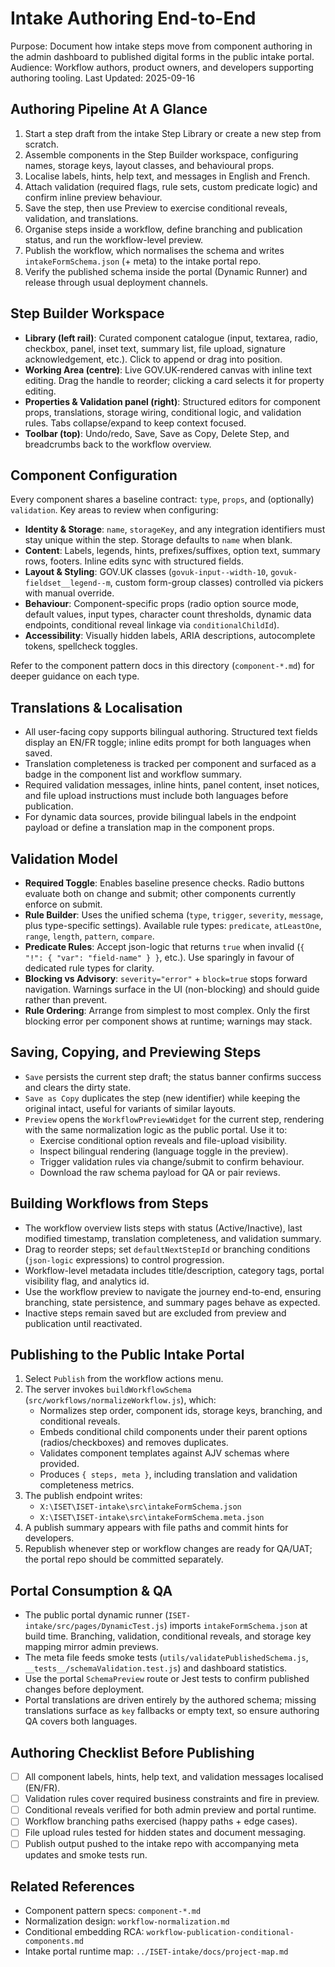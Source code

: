 # Intake Authoring End-to-End

Purpose: Document how intake steps move from component authoring in the admin dashboard to published digital forms in the public intake portal.
Audience: Workflow authors, product owners, and developers supporting authoring tooling.
Last Updated: 2025-09-16

## Authoring Pipeline At A Glance
1. Start a step draft from the intake Step Library or create a new step from scratch.
2. Assemble components in the Step Builder workspace, configuring names, storage keys, layout classes, and behavioural props.
3. Localise labels, hints, help text, and messages in English and French.
4. Attach validation (required flags, rule sets, custom predicate logic) and confirm inline preview behaviour.
5. Save the step, then use Preview to exercise conditional reveals, validation, and translations.
6. Organise steps inside a workflow, define branching and publication status, and run the workflow-level preview.
7. Publish the workflow, which normalises the schema and writes `intakeFormSchema.json` (+ meta) to the intake portal repo.
8. Verify the published schema inside the portal (Dynamic Runner) and release through usual deployment channels.

## Step Builder Workspace
- **Library (left rail)**: Curated component catalogue (input, textarea, radio, checkbox, panel, inset text, summary list, file upload, signature acknowledgement, etc.). Click to append or drag into position.
- **Working Area (centre)**: Live GOV.UK-rendered canvas with inline text editing. Drag the handle to reorder; clicking a card selects it for property editing.
- **Properties & Validation panel (right)**: Structured editors for component props, translations, storage wiring, conditional logic, and validation rules. Tabs collapse/expand to keep context focused.
- **Toolbar (top)**: Undo/redo, Save, Save as Copy, Delete Step, and breadcrumbs back to the workflow overview.

## Component Configuration
Every component shares a baseline contract: `type`, `props`, and (optionally) `validation`. Key areas to review when configuring:
- **Identity & Storage**: `name`, `storageKey`, and any integration identifiers must stay unique within the step. Storage defaults to `name` when blank.
- **Content**: Labels, legends, hints, prefixes/suffixes, option text, summary rows, footers. Inline edits sync with structured fields.
- **Layout & Styling**: GOV.UK classes (`govuk-input--width-10`, `govuk-fieldset__legend--m`, custom form-group classes) controlled via pickers with manual override.
- **Behaviour**: Component-specific props (radio option source mode, default values, input types, character count thresholds, dynamic data endpoints, conditional reveal linkage via `conditionalChildId`).
- **Accessibility**: Visually hidden labels, ARIA descriptions, autocomplete tokens, spellcheck toggles.

Refer to the component pattern docs in this directory (`component-*.md`) for deeper guidance on each type.

## Translations & Localisation
- All user-facing copy supports bilingual authoring. Structured text fields display an EN/FR toggle; inline edits prompt for both languages when saved.
- Translation completeness is tracked per component and surfaced as a badge in the component list and workflow summary.
- Required validation messages, inline hints, panel content, inset notices, and file upload instructions must include both languages before publication.
- For dynamic data sources, provide bilingual labels in the endpoint payload or define a translation map in the component props.

## Validation Model
- **Required Toggle**: Enables baseline presence checks. Radio buttons evaluate both on change and submit; other components currently enforce on submit.
- **Rule Builder**: Uses the unified schema (`type`, `trigger`, `severity`, `message`, plus type-specific settings). Available rule types: `predicate`, `atLeastOne`, `range`, `length`, `pattern`, `compare`.
- **Predicate Rules**: Accept json-logic that returns `true` when invalid (`{ "!": { "var": "field-name" } }`, etc.). Use sparingly in favour of dedicated rule types for clarity.
- **Blocking vs Advisory**: `severity="error"` + `block=true` stops forward navigation. Warnings surface in the UI (non-blocking) and should guide rather than prevent.
- **Rule Ordering**: Arrange from simplest to most complex. Only the first blocking error per component shows at runtime; warnings may stack.

## Saving, Copying, and Previewing Steps
- `Save` persists the current step draft; the status banner confirms success and clears the dirty state.
- `Save as Copy` duplicates the step (new identifier) while keeping the original intact, useful for variants of similar layouts.
- `Preview` opens the `WorkflowPreviewWidget` for the current step, rendering with the same normalization logic as the public portal. Use it to:
  - Exercise conditional option reveals and file-upload visibility.
  - Inspect bilingual rendering (language toggle in the preview).
  - Trigger validation rules via change/submit to confirm behaviour.
  - Download the raw schema payload for QA or pair reviews.

## Building Workflows from Steps
- The workflow overview lists steps with status (Active/Inactive), last modified timestamp, translation completeness, and validation summary.
- Drag to reorder steps; set `defaultNextStepId` or branching conditions (`json-logic` expressions) to control progression.
- Workflow-level metadata includes title/description, category tags, portal visibility flag, and analytics id.
- Use the workflow preview to navigate the journey end-to-end, ensuring branching, state persistence, and summary pages behave as expected.
- Inactive steps remain saved but are excluded from preview and publication until reactivated.

## Publishing to the Public Intake Portal
1. Select `Publish` from the workflow actions menu.
2. The server invokes `buildWorkflowSchema` (`src/workflows/normalizeWorkflow.js`), which:
   - Normalizes step order, component ids, storage keys, branching, and conditional reveals.
   - Embeds conditional child components under their parent options (radios/checkboxes) and removes duplicates.
   - Validates component templates against AJV schemas where provided.
   - Produces `{ steps, meta }`, including translation and validation completeness metrics.
3. The publish endpoint writes:
   - `X:\ISET\ISET-intake\src\intakeFormSchema.json`
   - `X:\ISET\ISET-intake\src\intakeFormSchema.meta.json`
4. A publish summary appears with file paths and commit hints for developers.
5. Republish whenever step or workflow changes are ready for QA/UAT; the portal repo should be committed separately.

## Portal Consumption & QA
- The public portal dynamic runner (`ISET-intake/src/pages/DynamicTest.js`) imports `intakeFormSchema.json` at build time. Branching, validation, conditional reveals, and storage key mapping mirror admin previews.
- The meta file feeds smoke tests (`utils/validatePublishedSchema.js`, `__tests__/schemaValidation.test.js`) and dashboard statistics.
- Use the portal `SchemaPreview` route or Jest tests to confirm published changes before deployment.
- Portal translations are driven entirely by the authored schema; missing translations surface as `key` fallbacks or empty text, so ensure authoring QA covers both languages.

## Authoring Checklist Before Publishing
- [ ] All component labels, hints, help text, and validation messages localised (EN/FR).
- [ ] Validation rules cover required business constraints and fire in preview.
- [ ] Conditional reveals verified for both admin preview and portal runtime.
- [ ] Workflow branching paths exercised (happy paths + edge cases).
- [ ] File upload rules tested for hidden states and document messaging.
- [ ] Publish output pushed to the intake repo with accompanying meta updates and smoke tests run.

## Related References
- Component pattern specs: `component-*.md`
- Normalization design: `workflow-normalization.md`
- Conditional embedding RCA: `workflow-publication-conditional-components.md`
- Intake portal runtime map: `../ISET-intake/docs/project-map.md`
